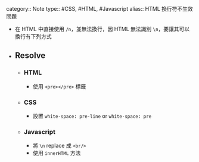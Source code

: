 category:: Note
type:: #CSS, #HTML, #Javascript
alias:: HTML 換行符不生效問題

- 在 HTML 中直接使用 `/n`，並無法換行，因 HTML 無法識別 `\n`，要讓其可以換行有下列方式
- ## Resolve
	- ### HTML
		- 使用 `<pre></pre>` 標籤
	- ### CSS
		- 設置 `white-space: pre-line` or `white-space: pre`
	- ### Javascript
		- 將 `\n` replace 成 `<br/>`
		- 使用 `innerHTML` 方法